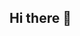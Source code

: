 ## Hi there 👋

<!--
**Nishu8343/nishu8343** is a ✨ _special_ ✨ repository because its `README.md` (this file) appears on your GitHub profile.


## Hi there, I'm Nishu! 👋

Welcome to my GitHub!  
I'm a **Computer Science seniour student at the University of Louisiana Monroe (ULM)** and passionate about **AI engineering, web development, and cybersecurity**. I love solving problems, learning new technologies, and building impactful projects that combine creativity with real-world applications.  

---

## 🚀 About Me
- 🎓 **CS Senior Student @ ULM**  
- 💻 **President & Founder of Girls Who Code @ ULM**  
- 🛠 **Experience:** Software Development, IT Helpdesk Support, Project Management  
- 🌱 Always exploring, learning, and challenging myself to grow  
- 🚀 I’m especially interested in software engineering, AI/ML, cybersecurity, and tech for social good. I love diving into new challenges like learning unfamiliar tech stacks, leading coding workshops for students.

- 🌱 Always learning, always growing. Open to job and collaboration opportunities in tech!

## 📫 Connect with Me
- 💼 [LinkedIn](https://www.linkedin.com/in/nishushrestha)  
- 📧 Email: cresthaneeshu@gmail.com  

---
⭐️ *Thanks for visiting my GitHub profile!*
